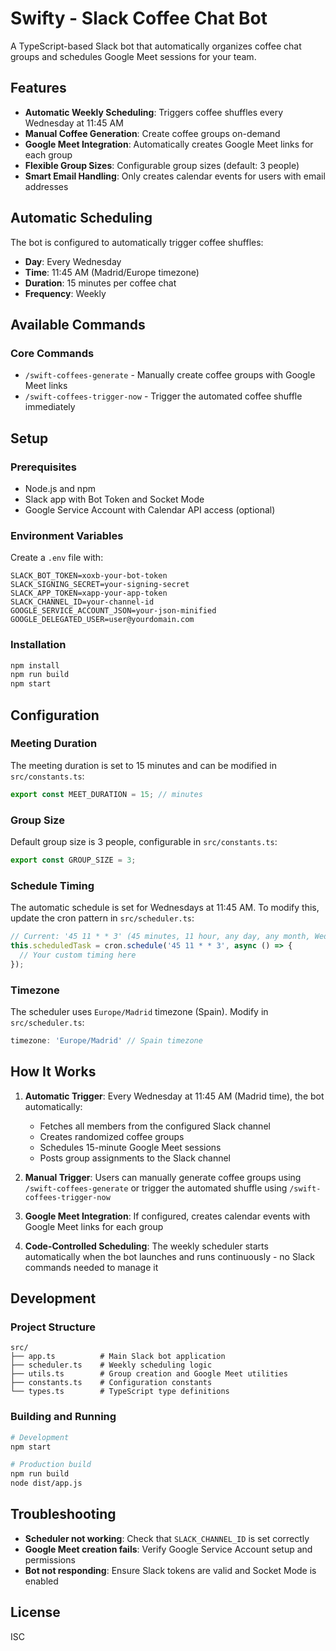 # Swifty - Slack Coffee Chat Bot

A TypeScript-based Slack bot that automatically organizes coffee chat groups and schedules Google Meet sessions for your team.

## Features

- **Automatic Weekly Scheduling**: Triggers coffee shuffles every Wednesday at 11:45 AM
- **Manual Coffee Generation**: Create coffee groups on-demand
- **Google Meet Integration**: Automatically creates Google Meet links for each group
- **Flexible Group Sizes**: Configurable group sizes (default: 3 people)
- **Smart Email Handling**: Only creates calendar events for users with email addresses

## Automatic Scheduling

The bot is configured to automatically trigger coffee shuffles:
- **Day**: Every Wednesday
- **Time**: 11:45 AM (Madrid/Europe timezone)
- **Duration**: 15 minutes per coffee chat
- **Frequency**: Weekly

## Available Commands

### Core Commands
- `/swift-coffees-generate` - Manually create coffee groups with Google Meet links
- `/swift-coffees-trigger-now` - Trigger the automated coffee shuffle immediately

## Setup

### Prerequisites
- Node.js and npm
- Slack app with Bot Token and Socket Mode
- Google Service Account with Calendar API access (optional)

### Environment Variables
Create a `.env` file with:

```
SLACK_BOT_TOKEN=xoxb-your-bot-token
SLACK_SIGNING_SECRET=your-signing-secret
SLACK_APP_TOKEN=xapp-your-app-token
SLACK_CHANNEL_ID=your-channel-id
GOOGLE_SERVICE_ACCOUNT_JSON=your-json-minified
GOOGLE_DELEGATED_USER=user@yourdomain.com
```

### Installation
```bash
npm install
npm run build
npm start
```

## Configuration

### Meeting Duration
The meeting duration is set to 15 minutes and can be modified in `src/constants.ts`:

```typescript
export const MEET_DURATION = 15; // minutes
```

### Group Size
Default group size is 3 people, configurable in `src/constants.ts`:

```typescript
export const GROUP_SIZE = 3;
```

### Schedule Timing
The automatic schedule is set for Wednesdays at 11:45 AM. To modify this, update the cron pattern in `src/scheduler.ts`:

```typescript
// Current: '45 11 * * 3' (45 minutes, 11 hour, any day, any month, Wednesday)
this.scheduledTask = cron.schedule('45 11 * * 3', async () => {
  // Your custom timing here
});
```

### Timezone
The scheduler uses `Europe/Madrid` timezone (Spain). Modify in `src/scheduler.ts`:

```typescript
timezone: 'Europe/Madrid' // Spain timezone
```

## How It Works

1. **Automatic Trigger**: Every Wednesday at 11:45 AM (Madrid time), the bot automatically:
   - Fetches all members from the configured Slack channel
   - Creates randomized coffee groups
   - Schedules 15-minute Google Meet sessions
   - Posts group assignments to the Slack channel

2. **Manual Trigger**: Users can manually generate coffee groups using `/swift-coffees-generate` or trigger the automated shuffle using `/swift-coffees-trigger-now`

3. **Google Meet Integration**: If configured, creates calendar events with Google Meet links for each group

4. **Code-Controlled Scheduling**: The weekly scheduler starts automatically when the bot launches and runs continuously - no Slack commands needed to manage it

## Development

### Project Structure
```
src/
├── app.ts          # Main Slack bot application
├── scheduler.ts    # Weekly scheduling logic
├── utils.ts        # Group creation and Google Meet utilities
├── constants.ts    # Configuration constants
└── types.ts        # TypeScript type definitions
```

### Building and Running
```bash
# Development
npm start

# Production build
npm run build
node dist/app.js
```

## Troubleshooting

- **Scheduler not working**: Check that `SLACK_CHANNEL_ID` is set correctly
- **Google Meet creation fails**: Verify Google Service Account setup and permissions
- **Bot not responding**: Ensure Slack tokens are valid and Socket Mode is enabled

## License

ISC 